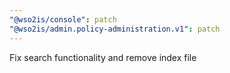 ```yaml
---
"@wso2is/console": patch
"@wso2is/admin.policy-administration.v1": patch
---
```


Fix search functionality and remove index file
